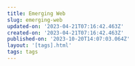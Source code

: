 ```yaml
---
title: Emerging Web
slug: emerging-web
updated-on: '2023-04-21T07:16:42.463Z'
created-on: '2023-04-21T07:16:42.463Z'
published-on: '2023-10-20T14:07:03.064Z'
layout: '[tags].html'
tags: tags
---
```




